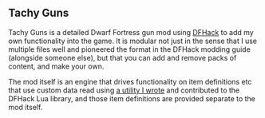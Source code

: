 ## Tachy Guns

Tachy Guns is a detailed Dwarf Fortress gun mod using [DFHack](https://github.com/DFHack/dfhack) to add my own functionality into the game.
It is modular not just in the sense that I use multiple files well and pioneered the format in the DFHack modding guide (alongside someone else), but that you can add and remove packs of content, and make your own.

The mod itself is an engine that drives functionality on item definitions etc that use custom data read using [a utility I wrote](https://github.com/DFHack/dfhack/blob/develop/library/lua/custom-raw-tokens.lua) and contributed to the DFHack Lua library, and those item definitions are provided separate to the mod itself.
